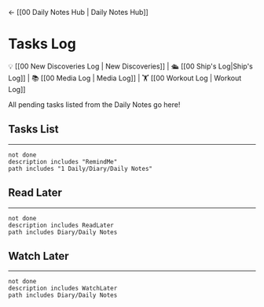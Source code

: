 <- [[00 Daily Notes Hub | Daily Notes Hub]]

# Tasks Log
💡 [[00 New Discoveries Log | New Discoveries]] | 🛳️ [[00 Ship's Log|Ship's Log]] | 📚 [[00 Media Log | Media Log]] | 🏋️ [[00 Workout Log | Workout Log]]

All pending tasks listed from the Daily Notes go here!


## Tasks List
---
```tasks
not done
description includes "RemindMe"
path includes "1 Daily/Diary/Daily Notes"
```



## Read Later
---
```tasks
not done
description includes ReadLater
path includes Diary/Daily Notes
```

## Watch Later
---
```tasks
not done
description includes WatchLater
path includes Diary/Daily Notes
```